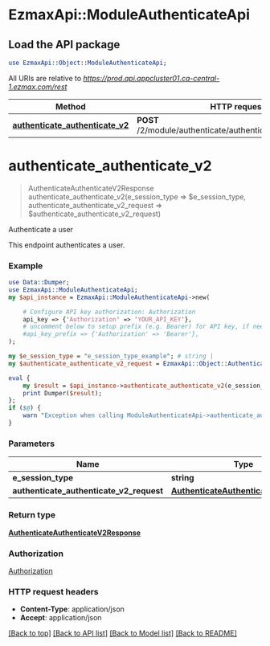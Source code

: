 # EzmaxApi::ModuleAuthenticateApi

## Load the API package
```perl
use EzmaxApi::Object::ModuleAuthenticateApi;
```

All URIs are relative to *https://prod.api.appcluster01.ca-central-1.ezmax.com/rest*

Method | HTTP request | Description
------------- | ------------- | -------------
[**authenticate_authenticate_v2**](ModuleAuthenticateApi.md#authenticate_authenticate_v2) | **POST** /2/module/authenticate/authenticate/{eSessionType} | Authenticate a user


# **authenticate_authenticate_v2**
> AuthenticateAuthenticateV2Response authenticate_authenticate_v2(e_session_type => $e_session_type, authenticate_authenticate_v2_request => $authenticate_authenticate_v2_request)

Authenticate a user

This endpoint authenticates a user.

### Example
```perl
use Data::Dumper;
use EzmaxApi::ModuleAuthenticateApi;
my $api_instance = EzmaxApi::ModuleAuthenticateApi->new(

    # Configure API key authorization: Authorization
    api_key => {'Authorization' => 'YOUR_API_KEY'},
    # uncomment below to setup prefix (e.g. Bearer) for API key, if needed
    #api_key_prefix => {'Authorization' => 'Bearer'},
);

my $e_session_type = "e_session_type_example"; # string | 
my $authenticate_authenticate_v2_request = EzmaxApi::Object::AuthenticateAuthenticateV2Request->new(); # AuthenticateAuthenticateV2Request | 

eval {
    my $result = $api_instance->authenticate_authenticate_v2(e_session_type => $e_session_type, authenticate_authenticate_v2_request => $authenticate_authenticate_v2_request);
    print Dumper($result);
};
if ($@) {
    warn "Exception when calling ModuleAuthenticateApi->authenticate_authenticate_v2: $@\n";
}
```

### Parameters

Name | Type | Description  | Notes
------------- | ------------- | ------------- | -------------
 **e_session_type** | **string**|  | 
 **authenticate_authenticate_v2_request** | [**AuthenticateAuthenticateV2Request**](AuthenticateAuthenticateV2Request.md)|  | 

### Return type

[**AuthenticateAuthenticateV2Response**](AuthenticateAuthenticateV2Response.md)

### Authorization

[Authorization](../README.md#Authorization)

### HTTP request headers

 - **Content-Type**: application/json
 - **Accept**: application/json

[[Back to top]](#) [[Back to API list]](../README.md#documentation-for-api-endpoints) [[Back to Model list]](../README.md#documentation-for-models) [[Back to README]](../README.md)

